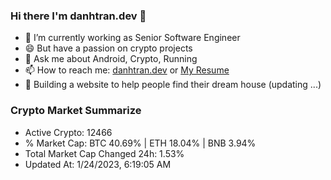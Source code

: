 ### Hi there I'm danhtran.dev 👋

- 🔭 I’m currently working as Senior Software Engineer
- 😄 But have a passion on crypto projects
- 💬 Ask me about Android, Crypto, Running 
- 📫 How to reach me: <a href="https://danhtran.dev" target="_blank">danhtran.dev</a> or <a href="Dan-Resume.pdf" target="_blank">My Resume</a>
- 🌱 Building a website to help people find their dream house (updating ...)

### Crypto Market Summarize
- Active Crypto: 12466
- % Market Cap: BTC 40.69% | ETH 18.04% | BNB 3.94%
- Total Market Cap Changed 24h: 1.53%
- Updated At: 1/24/2023, 6:19:05 AM
